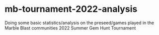 # mb-tournament-2022-analysis
Doing some basic statistics/analysis on the preseed/games played in the Marble Blast communities 2022 Summer Gem Hunt Tournament
